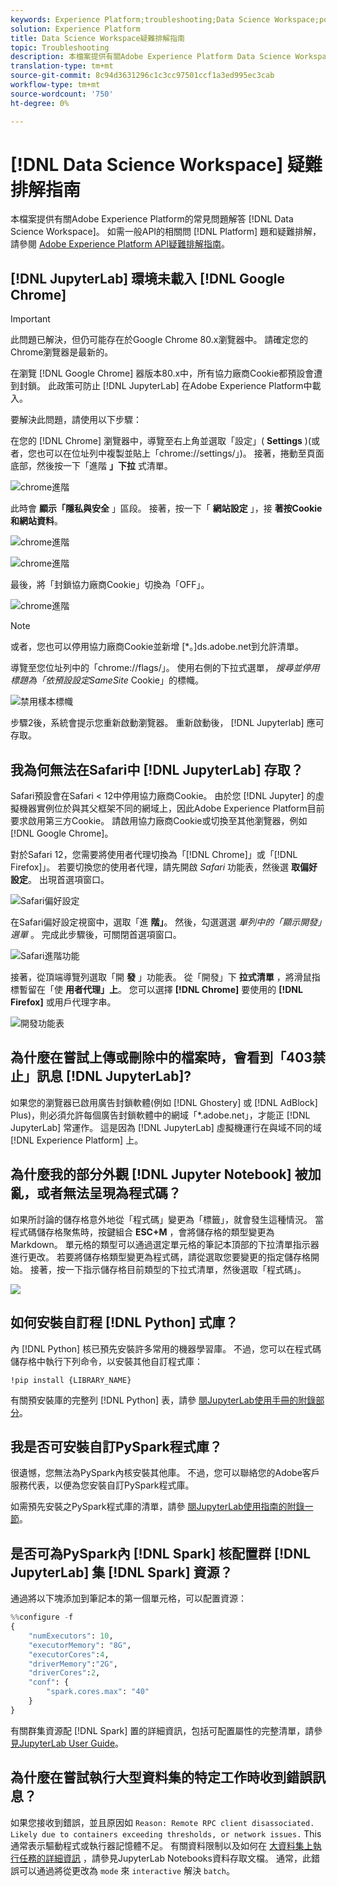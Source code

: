 ```yaml
---
keywords: Experience Platform;troubleshooting;Data Science Workspace;popular topics
solution: Experience Platform
title: Data Science Workspace疑難排解指南
topic: Troubleshooting
description: 本檔案提供有關Adobe Experience Platform Data Science Workspace常見問題的解答。
translation-type: tm+mt
source-git-commit: 8c94d3631296c1c3cc97501ccf1a3ed995ec3cab
workflow-type: tm+mt
source-wordcount: '750'
ht-degree: 0%

---
```



# [!DNL Data Science Workspace] 疑難排解指南

本檔案提供有關Adobe Experience Platform的常見問題解答 [!DNL Data Science Workspace]。 如需一般API的相關問 [!DNL Platform] 題和疑難排解，請參閱 [Adobe Experience Platform API疑難排解指南](../landing/troubleshooting.md)。

## [!DNL JupyterLab] 環境未載入 [!DNL Google Chrome]

>[!IMPORTANT]
>
>此問題已解決，但仍可能存在於Google Chrome 80.x瀏覽器中。 請確定您的Chrome瀏覽器是最新的。

在瀏覽 [!DNL Google Chrome] 器版本80.x中，所有協力廠商Cookie都預設會遭到封鎖。 此政策可防止 [!DNL JupyterLab] 在Adobe Experience Platform中載入。

要解決此問題，請使用以下步驟：

在您的 [!DNL Chrome] 瀏覽器中，導覽至右上角並選取「設定」( **Settings** )(或者，您也可以在位址列中複製並貼上「chrome://settings/」)。 接著，捲動至頁面底部，然後按一下「進階 **」下拉** 式清單。

![chrome進階](./images/faq/chrome-advanced.png)

此時會 **顯示「隱私與安全** 」區段。 接著，按一下「 **網站設定** 」，接 **著按Cookie和網站資料**。

![chrome進階](./images/faq/privacy-security.png)

![chrome進階](./images/faq/cookies.png)

最後，將「封鎖協力廠商Cookie」切換為「OFF」。

![chrome進階](./images/faq/toggle-off.png)

>[!NOTE]
>
>或者，您也可以停用協力廠商Cookie並新增 [*。]ds.adobe.net到允許清單。

導覽至您位址列中的「chrome://flags/」。 使用右側的下拉式選單， *搜尋並停用標題為「依預設設定SameSite* Cookie」的標幟。

![禁用樣本標幟](./images/faq/samesite-flag.png)

步驟2後，系統會提示您重新啟動瀏覽器。 重新啟動後， [!DNL Jupyterlab] 應可存取。

## 我為何無法在Safari中 [!DNL JupyterLab] 存取？

Safari預設會在Safari &lt; 12中停用協力廠商Cookie。 由於您 [!DNL Jupyter] 的虛擬機器實例位於與其父框架不同的網域上，因此Adobe Experience Platform目前要求啟用第三方Cookie。 請啟用協力廠商Cookie或切換至其他瀏覽器，例如 [!DNL Google Chrome]。

對於Safari 12，您需要將使用者代理切換為「[!DNL Chrome]」或「[!DNL Firefox]」。 若要切換您的使用者代理，請先開啟 *Safari* 功能表，然後選 **取偏好設定**。 出現首選項窗口。

![Safari偏好設定](./images/faq/preferences.png)

在Safari偏好設定視窗中，選取「進 **階」**。 然後，勾選選選 *單列中的「顯示開發」選單* 。 完成此步驟後，可關閉首選項窗口。

![Safari進階功能](./images/faq/advanced.png)

接著，從頂端導覽列選取「開 **發** 」功能表。 從「開發」下 **拉式清單** ，將滑鼠指標暫留在「使 **用者代理」上**。 您可以選擇 **[!DNL Chrome]** 要使用的 **[!DNL Firefox]** 或用戶代理字串。

![開發功能表](./images/faq/user-agent.png)

## 為什麼在嘗試上傳或刪除中的檔案時，會看到「403禁止」訊息 [!DNL JupyterLab]?

如果您的瀏覽器已啟用廣告封鎖軟體(例如 [!DNL Ghostery] 或 [!DNL AdBlock] Plus)，則必須允許每個廣告封鎖軟體中的網域「\*.adobe.net」，才能正 [!DNL JupyterLab] 常運作。 這是因為 [!DNL JupyterLab] 虛擬機運行在與域不同的域 [!DNL Experience Platform] 上。

## 為什麼我的部分外觀 [!DNL Jupyter Notebook] 被加亂，或者無法呈現為程式碼？

如果所討論的儲存格意外地從「程式碼」變更為「標籤」，就會發生這種情況。 當程式碼儲存格聚焦時，按鍵組合 **ESC+M** ，會將儲存格的類型變更為Markdown。 單元格的類型可以通過選定單元格的筆記本頂部的下拉清單指示器進行更改。 若要將儲存格類型變更為程式碼，請從選取您要變更的指定儲存格開始。 接著，按一下指示儲存格目前類型的下拉式清單，然後選取「程式碼」。

![](./images/faq/code_type.png)

## 如何安裝自訂程 [!DNL Python] 式庫？

內 [!DNL Python] 核已預先安裝許多常用的機器學習庫。 不過，您可以在程式碼儲存格中執行下列命令，以安裝其他自訂程式庫：

```shell
!pip install {LIBRARY_NAME}
```

有關預安裝庫的完整列 [!DNL Python] 表，請參 [閱JupyterLab使用手冊的附錄部分](./jupyterlab/overview.md#supported-libraries)。

## 我是否可安裝自訂PySpark程式庫？

很遺憾，您無法為PySpark內核安裝其他庫。 不過，您可以聯絡您的Adobe客戶服務代表，以便為您安裝自訂PySpark程式庫。

如需預先安裝之PySpark程式庫的清單，請參 [閱JupyterLab使用指南的附錄一節](./jupyterlab/overview.md#supported-libraries)。

## 是否可為PySpark內 [!DNL Spark] 核配置群 [!DNL JupyterLab] 集 [!DNL Spark] 資源？

通過將以下塊添加到筆記本的第一個單元格，可以配置資源：

```python
%%configure -f 
{
    "numExecutors": 10,
    "executorMemory": "8G",
    "executorCores":4,
    "driverMemory":"2G",
    "driverCores":2,
    "conf": {
        "spark.cores.max": "40"
    }
}
```

有關群集資源配 [!DNL Spark] 置的詳細資訊，包括可配置屬性的完整清單，請參 [見JupyterLab User Guide](./jupyterlab/overview.md#kernels)。

## 為什麼在嘗試執行大型資料集的特定工作時收到錯誤訊息？

如果您接收到錯誤，並且原因如 `Reason: Remote RPC client disassociated. Likely due to containers exceeding thresholds, or network issues.` This通常表示驅動程式或執行器記憶體不足。 有關資料限制以及如何在 [大資料集上執行任務的詳細資訊](./jupyterlab/access-notebook-data.md) ，請參見JupyterLab Notebooks資料存取文檔。 通常，此錯誤可以通過將從更改為 `mode` 來 `interactive` 解決 `batch`。